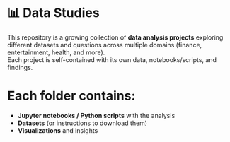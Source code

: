 # 📊 Data Studies

This repository is a growing collection of **data analysis projects** exploring different datasets and questions across multiple domains (finance, entertainment, health, and more).  
Each project is self-contained with its own data, notebooks/scripts, and findings. 

# Each folder contains:
- **Jupyter notebooks / Python scripts** with the analysis
- **Datasets** (or instructions to download them)
- **Visualizations** and insights
